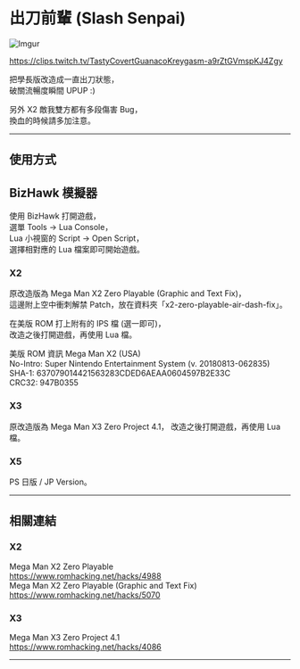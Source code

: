 # 出刀前輩 (Slash Senpai)

![Imgur](https://i.imgur.com/KsmGpk8.jpeg)

https://clips.twitch.tv/TastyCovertGuanacoKreygasm-a9rZtGVmspKJ4Zgy
  
把學長版改造成一直出刀狀態，  
破關流暢度瞬間 UPUP :)  
  
另外 X2 敵我雙方都有多段傷害 Bug，  
換血的時候請多加注意。


------

## 使用方式


## BizHawk 模擬器

使用 BizHawk 打開遊戲，  
選單 Tools -> Lua Console，  
Lua 小視窗的 Script -> Open Script，  
選擇相對應的 Lua 檔案即可開始遊戲。


### X2

原改造版為 Mega Man X2 Zero Playable (Graphic and Text Fix)，  
這邊附上空中衝刺解禁 Patch，放在資料夾「x2-zero-playable-air-dash-fix」。

在美版 ROM 打上附有的 IPS 檔 (選一即可)，  
改造之後打開遊戲，再使用 Lua 檔。

美版 ROM 資訊
Mega Man X2 (USA)  
No-Intro: Super Nintendo Entertainment System (v. 20180813-062835)  
SHA-1: 637079014421563283CDED6AEAA0604597B2E33C  
CRC32: 947B0355


### X3

原改造版為 Mega Man X3 Zero Project 4.1，
改造之後打開遊戲，再使用 Lua 檔。  


### X5

PS 日版 / JP Version。


------

## 相關連結


### X2

Mega Man X2 Zero Playable  
https://www.romhacking.net/hacks/4988  
Mega Man X2 Zero Playable (Graphic and Text Fix)  
https://www.romhacking.net/hacks/5070  

### X3

Mega Man X3 Zero Project 4.1  
https://www.romhacking.net/hacks/4086


------

